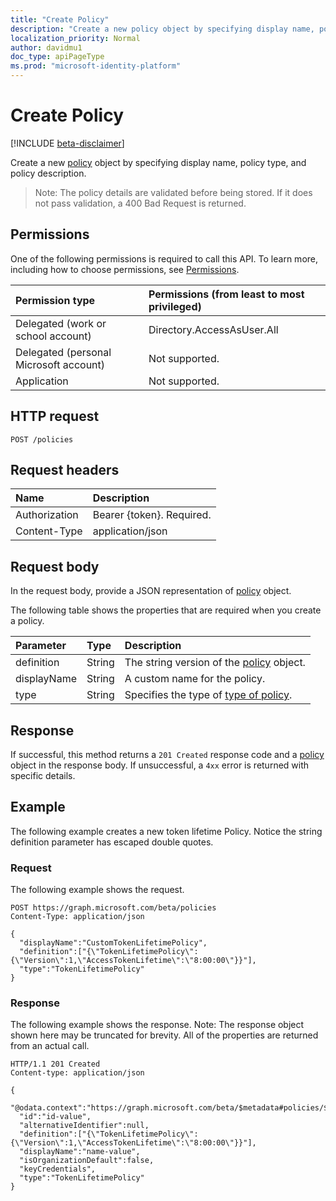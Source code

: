 ```yaml
---
title: "Create Policy"
description: "Create a new policy object by specifying display name, policy type, and policy description."
localization_priority: Normal
author: davidmu1
doc_type: apiPageType
ms.prod: "microsoft-identity-platform"
---
```


# Create Policy

[!INCLUDE [beta-disclaimer](../../includes/beta-disclaimer.md)]

Create a new [policy](../resources/policy.md) object by specifying display name, policy type, and policy description.

>Note: The policy details are validated before being stored. If it does not pass validation, a 400 Bad Request is returned.

## Permissions
One of the following permissions is required to call this API. To learn more, including how to choose permissions, see [Permissions](/graph/permissions-reference).

|Permission type      | Permissions (from least to most privileged)              |
|:--------------------|:---------------------------------------------------------|
|Delegated (work or school account) | Directory.AccessAsUser.All    |
|Delegated (personal Microsoft account) | Not supported.    |
|Application | Not supported. |

## HTTP request
<!-- { "blockType": "ignored" } -->
```http
POST /policies
```
## Request headers
| Name | Description|
|:---- |:---------- |
| Authorization | Bearer {token}. Required. |
| Content-Type | application/json |

## Request body
In the request body, provide a JSON representation of [policy](../resources/policy.md) object.

The following table shows the properties that are required when you create a policy.

| Parameter	   | Type	|Description|
|:---------------|:--------|:----------|
|definition|String|The string version of the [policy](../resources/policy.md) object.|
|displayName|String|A custom name for the policy.|
|type|String|Specifies the type of [type of policy](../resources/policy.md).|

## Response

If successful, this method returns a `201 Created` response code and a [policy](../resources/policy.md) object in the response body. If unsuccessful, a `4xx` error is returned with specific details.  

## Example
The following example creates a new token lifetime Policy. Notice the string definition parameter has escaped double quotes.

### Request
The following example shows the request.

<!-- {
  "blockType": "request",
  "name": "create-policy"
}-->
```http
POST https://graph.microsoft.com/beta/policies
Content-Type: application/json

{
  "displayName":"CustomTokenLifetimePolicy",
  "definition":["{\"TokenLifetimePolicy\":{\"Version\":1,\"AccessTokenLifetime\":\"8:00:00\"}}"],
  "type":"TokenLifetimePolicy"
}
```

### Response
The following example shows the response. Note: The response object shown here may be truncated for brevity. All of the properties are returned from an actual call.

<!-- {
  "blockType": "response",
  "truncated": true
} -->
```http
HTTP/1.1 201 Created
Content-type: application/json

{
  "@odata.context":"https://graph.microsoft.com/beta/$metadata#policies/$entity",
  "id":"id-value",
  "alternativeIdentifier":null,
  "definition":["{\"TokenLifetimePolicy\":{\"Version\":1,\"AccessTokenLifetime\":\"8:00:00\"}}"],
  "displayName":"name-value",
  "isOrganizationDefault":false,
  "keyCredentials",
  "type":"TokenLifetimePolicy"
}

```

<!-- uuid: 8fcb5dbc-d5aa-4681-8e31-b001d5168d79
2015-10-25 14:57:30 UTC -->
<!--
{
  "type": "#page.annotation",
  "description": "message: createReply",
  "keywords": "",
  "section": "documentation",
  "tocPath": "",
  "suppressions": []
}
-->
